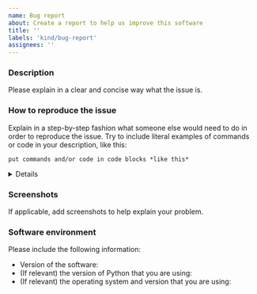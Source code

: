 ```yaml
---
name: Bug report
about: Create a report to help us improve this software
title: ''
labels: 'kind/bug-report'
assignees: ''
---
```


### Description

Please explain in a clear and concise way what the issue is.


### How to reproduce the issue

Explain in a step-by-step fashion what someone else would need to do in order to reproduce the issue. Try to include literal examples of commands or code in your description, like this:

```
put commands and/or code in code blocks *like this*
```

<details>

Put the output of code examples, log files, or other detailed content in HTML details blocks _like this_.

</details>


### Screenshots

If applicable, add screenshots to help explain your problem.


### Software environment

Please include the following information:
* Version of the software: 
* (If relevant) the version of Python that you are using: 
* (If relevant) the operating system and version that you are using: 
